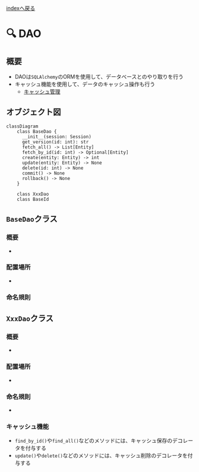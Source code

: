 [indexへ戻る](../index.md)
# 🔍 DAO

## 概要
- DAOは`SQLAlchemy`のORMを使用して、データベースとのやり取りを行う
- キャッシュ機能を使用して、データのキャッシュ操作も行う
  - [キャッシュ管理](キャッシュ管理.md)

## オブジェクト図
```mermaid
classDiagram
    class BaseDao {
      __init__(session: Session)
      get_version(id: int): str
      fetch_all() -> List[Entity]
      fetch_by_id(id: int) -> Optional[Entity]
      create(entity: Entity) -> int
      update(entity: Entity) -> None
      delete(id: int) -> None
      commit() -> None
      rollback() -> None
    }

    class XxxDao
    class BaseId
```

## `BaseDao`クラス
### 概要
- 
### 配置場所
- 

### 命名規則


## `XxxDao`クラス
### 概要
- 

### 配置場所
- 

### 命名規則
- 

### キャッシュ機能
- `find_by_id()`や`find_all()`などのメソッドには、キャッシュ保存のデコレータを付与する
- `update()`や`delete()`などのメソッドには、キャッシュ削除のデコレータを付与する
